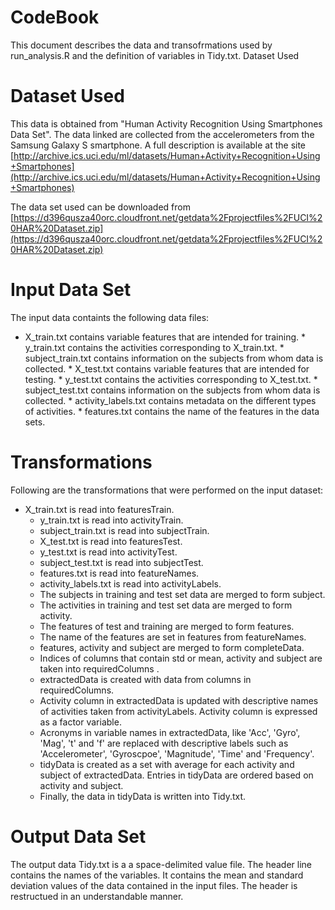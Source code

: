 # CodeBook

This document describes the data and transofrmations used by run_analysis.R and the definition of variables in Tidy.txt.
Dataset Used

# Dataset Used
This data is obtained from "Human Activity Recognition Using Smartphones Data Set". The data linked are collected 
from the accelerometers from the Samsung Galaxy S smartphone. A full description is available at the site 
[http://archive.ics.uci.edu/ml/datasets/Human+Activity+Recognition+Using+Smartphones](http://archive.ics.uci.edu/ml/datasets/Human+Activity+Recognition+Using+Smartphones)

The data set used can be downloaded from [https://d396qusza40orc.cloudfront.net/getdata%2Fprojectfiles%2FUCI%20HAR%20Dataset.zip](https://d396qusza40orc.cloudfront.net/getdata%2Fprojectfiles%2FUCI%20HAR%20Dataset.zip)

# Input Data Set

The input data containts the following data files:

   * X_train.txt contains variable features that are intended for training.
    * y_train.txt contains the activities corresponding to X_train.txt.
    * subject_train.txt contains information on the subjects from whom data is collected.
    * X_test.txt contains variable features that are intended for testing.
    * y_test.txt contains the activities corresponding to X_test.txt.
    * subject_test.txt contains information on the subjects from whom data is collected.
    * activity_labels.txt contains metadata on the different types of activities.
    * features.txt contains the name of the features in the data sets.

# Transformations

Following are the transformations that were performed on the input dataset:

  * X_train.txt is read into featuresTrain.
    * y_train.txt is read into activityTrain.
    * subject_train.txt is read into subjectTrain.
    * X_test.txt is read into featuresTest.
    * y_test.txt is read into activityTest.
    * subject_test.txt is read into subjectTest.
    * features.txt is read into featureNames.
    * activity_labels.txt is read into activityLabels.
    * The subjects in training and test set data are merged to form subject.
    * The activities in training and test set data are merged to form activity.
    * The features of test and training are merged to form features.
    * The name of the features are set in features from featureNames.
    * features, activity and subject are merged to form completeData.
    * Indices of columns that contain std or mean, activity and subject are taken into requiredColumns .
    * extractedData is created with data from columns in requiredColumns.
    * Activity column in extractedData is updated with descriptive names of activities taken from activityLabels. Activity column is expressed as a factor variable.
    * Acronyms in variable names in extractedData, like 'Acc', 'Gyro', 'Mag', 't' and 'f' are replaced with descriptive labels such as 'Accelerometer', 'Gyroscpoe', 'Magnitude', 'Time' and 'Frequency'.
    * tidyData is created as a set with average for each activity and subject of extractedData. Entries in tidyData are ordered based on activity and subject.
    * Finally, the data in tidyData is written into Tidy.txt.

# Output Data Set

The output data Tidy.txt is a a space-delimited value file. The header line contains the names of the variables. It contains the mean and standard deviation values of the data contained in the input files. The header is restructued in an understandable manner. 
